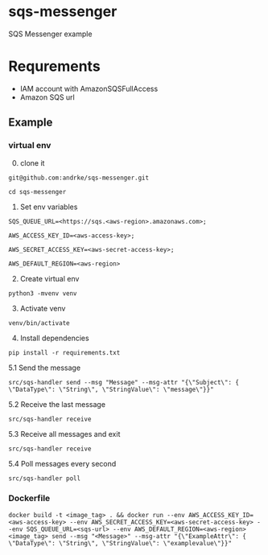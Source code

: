 # sqs-messenger
SQS Messenger example
# Requrements
- IAM account with AmazonSQSFullAccess
- Amazon SQS url

## Example
### virtual env

0. clone it

``git@github.com:andrke/sqs-messenger.git``

``cd sqs-messenger``
1. Set env variables

``SQS_QUEUE_URL=<https://sqs.<aws-region>.amazonaws.com>;``

``AWS_ACCESS_KEY_ID=<aws-access-key>;``

``AWS_SECRET_ACCESS_KEY=<aws-secret-access-key>;``

``AWS_DEFAULT_REGION=<aws-region>``

2. Create virtual env

`python3 -mvenv venv` 

3. Activate venv

``venv/bin/activate``

4. Install dependencies

``pip install -r requirements.txt``

5.1 Send the message

``src/sqs-handler send --msg "Message" --msg-attr "{\"Subject\": { \"DataType\": \"String\", \"StringValue\": \"message\"}}"``

5.2 Receive the last message

`src/sqs-handler receive`

5.3 Receive all messages and exit

`src/sqs-handler receive`

5.4 Poll messages every second

`src/sqs-handler poll`

### Dockerfile

`docker build -t <image_tag> . && docker run --env AWS_ACCESS_KEY_ID=<aws-access-key> --env AWS_SECRET_ACCESS_KEY=<aws-secret-access-key> --env SQS_QUEUE_URL=<sqs-url> --env AWS_DEFAULT_REGION=<aws-region> <image_tag> send --msg "<Message>" --msg-attr "{\"ExampleAttr\": { \"DataType\": \"String\", \"StringValue\": \"examplevalue\"}}"`